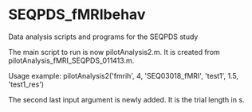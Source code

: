 SEQPDS_fMRIbehav
================

Data analysis scripts and programs for the SEQPDS study

The main script to run is now pilotAnalysis2.m. It is created from pilotAnalysis_fMRI_SEQPDS_011413.m.

Usage example: 
pilotAnalysis2('fmrih', 4, 'SEQ03018_fMRI', 'test1', 1.5, 'test1_res')

The second last input argument is newly added. It is the trial length in s.
